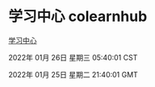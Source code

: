 # 学习中心 colearnhub
[学习中心](http://59.174.27.143:56308/colearnhub/)

2022年 01月 26日 星期三 05:40:01 CST

2022年 01月 25日 星期二 21:40:01 GMT

